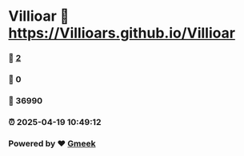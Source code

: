 # Villioar :link: https://Villioars.github.io/Villioar 
### :page_facing_up: [2](https://Villioars.github.io/Villioar/tag.html) 
### :speech_balloon: 0 
### :hibiscus: 36990 
### :alarm_clock: 2025-04-19 10:49:12 
### Powered by :heart: [Gmeek](https://github.com/Meekdai/Gmeek)
